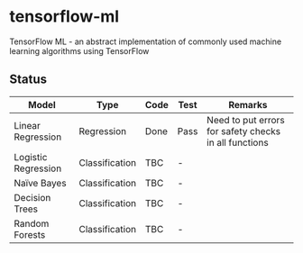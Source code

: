 # tensorflow-ml

TensorFlow ML - an abstract implementation of commonly used machine learning algorithms using TensorFlow

## Status

| Model               | Type           | Code | Test | Remarks                                               |
| ------------------- | -------------- | ---- | ---- | ----------------------------------------------------- |
| Linear Regression   | Regression     | Done | Pass | Need to put errors for safety checks in all functions |
| Logistic Regression | Classification | TBC  | -    |                                                       |
| Naïve Bayes        | Classification | TBC  | -    |                                                       |
| Decision Trees      | Classification | TBC  | -    |                                                       |
| Random Forests      | Classification | TBC  | -    |                                                       |
